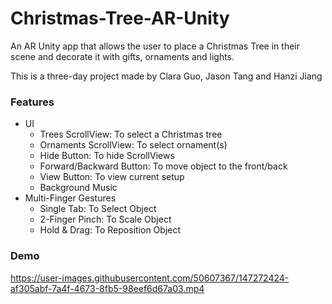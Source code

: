 # Christmas-Tree-AR-Unity

An AR Unity app that allows the user to place a Christmas Tree in their scene and decorate it with gifts, ornaments and lights.

This is a three-day project made by Clara Guo, Jason Tang and Hanzi Jiang

### Features
* UI
    * Trees ScrollView: To select a Christmas tree
    * Ornaments ScrollView: To select ornament(s)
    * Hide Button: To hide ScrollViews
    * Forward/Backward Button: To move object to the front/back
    * View Button: To view current setup
    * Background Music
* Multi-Finger Gestures
    * Single Tab: To Select Object
    * 2-Finger Pinch: To Scale Object
    * Hold & Drag: To Reposition Object

### Demo
https://user-images.githubusercontent.com/50607367/147272424-af305abf-7a4f-4673-8fb5-98eef6d67a03.mp4

